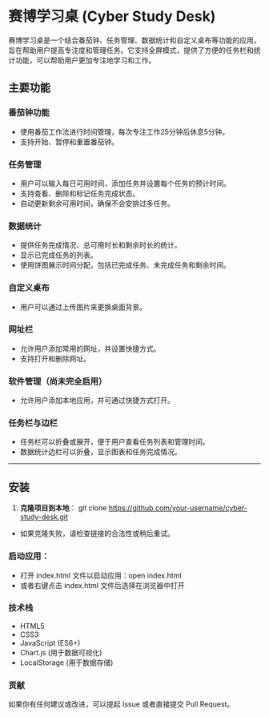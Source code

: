 # 赛博学习桌 (Cyber Study Desk)

赛博学习桌是一个结合番茄钟、任务管理、数据统计和自定义桌布等功能的应用，旨在帮助用户提高专注度和管理任务。它支持全屏模式，提供了方便的任务栏和统计功能，可以帮助用户更加专注地学习和工作。

## 主要功能

### 番茄钟功能
- 使用番茄工作法进行时间管理，每次专注工作25分钟后休息5分钟。
- 支持开始、暂停和重置番茄钟。

### 任务管理
- 用户可以输入每日可用时间，添加任务并设置每个任务的预计时间。
- 支持查看、删除和标记任务完成状态。
- 自动更新剩余可用时间，确保不会安排过多任务。

### 数据统计
- 提供任务完成情况、总可用时长和剩余时长的统计。
- 显示已完成任务的列表。
- 使用饼图展示时间分配，包括已完成任务、未完成任务和剩余时间。

### 自定义桌布
- 用户可以通过上传图片来更换桌面背景。

### 网址栏
- 允许用户添加常用的网址，并设置快捷方式。
- 支持打开和删除网址。

### 软件管理（尚未完全启用）
- 允许用户添加本地应用，并可通过快捷方式打开。

### 任务栏与边栏
- 任务栏可以折叠或展开，便于用户查看任务列表和管理时间。
- 数据统计边栏可以折叠，显示图表和任务完成情况。

---

## 安装

1. **克隆项目到本地**：
   git clone https://github.com/your-username/cyber-study-desk.git
   
- 如果克隆失败，请检查链接的合法性或稍后重试。
### 启动应用：
- 打开 index.html 文件以启动应用：open index.html
- 或者右键点击 index.html 文件后选择在浏览器中打开
### 技术栈
- HTML5
- CSS3
- JavaScript (ES6+)
- Chart.js (用于数据可视化)
- LocalStorage (用于数据存储)
### 贡献
如果你有任何建议或改进，可以提起 Issue 或者直接提交 Pull Request。
